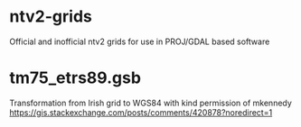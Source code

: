 # ntv2-grids
Official and inofficial ntv2 grids for use in PROJ/GDAL based software

# tm75_etrs89.gsb 
Transformation from Irish grid to WGS84 with kind permission of mkennedy https://gis.stackexchange.com/posts/comments/420878?noredirect=1
